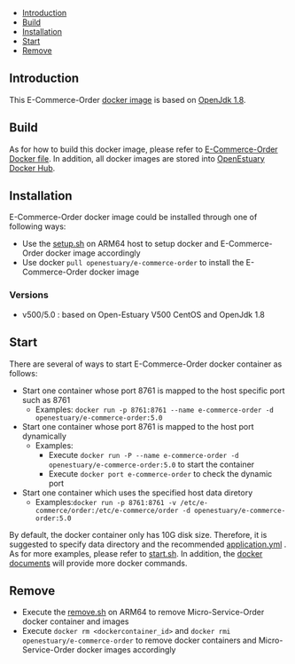 * [Introduction](#1)
* [Build ](#2)
* [Installation](#3)
* [Start](#4)
* [Remove](#5)

## <a name="1">Introduction</a>

This E-Commerce-Order [docker image](https://docs.docker.com/) is based on [OpenJdk 1.8](http://openjdk.java.net/install/).


## <a name="2">Build</a>
As for how to build this docker image, please refer to [E-Commerce-Order Docker file](https://github.com/open-estuary/dockerfiles/tree/master/micro-service/order/Dockerfile).
In addition, all docker images are stored into [OpenEstuary Docker Hub](https://cloud.docker.com/app/openestuary).

## <a name="3">Installation</a>
E-Commerce-Order docker image could be installed through one of following ways:  
- Use the [setup.sh](https://github.com/open-estuary/packages/blob/master/docker_apps/e-commerce-order/setup.sh) on ARM64 host to setup docker and E-Commerce-Order docker image accordingly
- Use docker `pull openestuary/e-commerce-order` to install the E-Commerce-Order docker image  

### Versions 
- v500/5.0 : based on Open-Estuary V500 CentOS and OpenJdk 1.8

## <a name="4">Start</a>
There are several of ways to start E-Commerce-Order docker container as follows:
- Start one container whose port 8761 is mapped to the host specific port such as 8761
  - Examples: `docker run -p 8761:8761 --name e-commerce-order -d openestuary/e-commerce-order:5.0`
- Start one container whose port 8761 is mapped to the host port dynamically
  - Examples:
    - Execute `docker run -P --name e-commerce-order -d openestuary/e-commerce-order:5.0` to start the container
    - Execute `docker port e-commerce-order` to check the dynamic port
- Start one container which uses the specified host data diretory 
  - Examples:`docker run -p 8761:8761 -v /etc/e-commerce/order:/etc/e-commerce/order -d openestuary/e-commerce-order:5.0`

By default, the docker container only has 10G disk size. Therefore, it is suggested to specify data directory and the recommended [application.yml](https://github.com/open-estuary/packages/blob/master/docker_apps/e-commerce-order/application.yml) . 
As for more examples, please refer to [start.sh](https://github.com/open-estuary/packages/blob/master/docker_apps/e-commerce-order/start.sh).
In addition, the [docker documents](https://docs.docker.com/) will provide more docker commands.

## <a name="5">Remove</a>
- Execute the [remove.sh](https://github.com/open-estuary/packages/blob/master/docker_apps/e-commerce-order/remove.sh) on ARM64 to remove Micro-Service-Order docker container and images 
- Execute `docker rm <dockercontainer_id>` and `docker rmi openestuary/e-commerce-order` to remove docker containers and Micro-Service-Order docker images accordingly